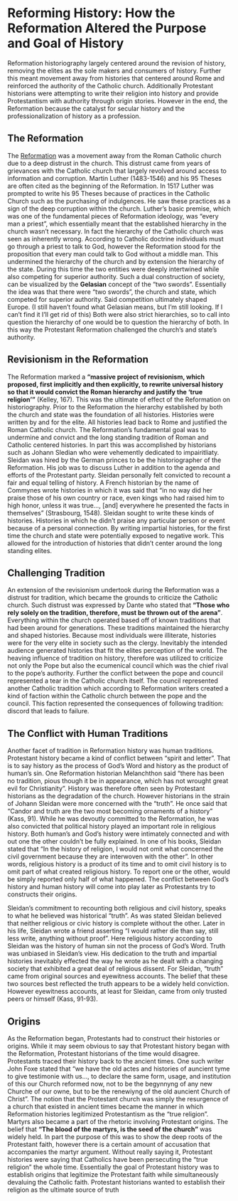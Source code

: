 # Reforming History: How the Reformation Altered the Purpose and Goal of History 

Reformation historiography largely centered around the revision of history, removing the elites as the sole makers and consumers of history.  Further this meant movement away from histories that centered around Rome and reinforced the authority of the Catholic church.  Additionally Protestant historians were attempting to write their religion into history and provide Protestantism with authority through origin stories.  However in the end, the Reformation because the catalyst for secular history and the professionalization of history as a profession.    

## The Reformation

The [Reformation](https://en.wikipedia.org/wiki/Protestant_Reformation) was a movement away from the Roman Catholic church due to a deep distrust in the church. This distrust came from years of grievances with the Catholic church that largely revolved around access to information and corruption. Martin Luther (1483-1546) and his 95 Theses are often cited as the beginning of the Reformation. In 1517 Luther was prompted to write his 95 Theses because of practices in the Catholic Church such as the purchasing of indulgences.  He saw these practices as a sign of the deep corruption within the church.   Luther’s basic premise, which was one of the fundamental pieces of Reformation ideology, was “every man a priest”, which essentially meant that the established hierarchy in the church wasn’t necessary. In fact the hierarchy of the Catholic church was seen as inherently wrong.  According to Catholic doctrine individuals must go through a priest to talk to God, however the Reformation stood for the proposition that every man could talk to God without a middle man. This undermined the hierarchy of the church and by extension the hierarchy of the state.  During this time the two entities were deeply intertwined while also competing for superior authority.    Such a dual construction of society, can be visualized by the **Gelasian** concept of the “two swords”. Essentially the idea was that there were “two swords”, the church and state, which competed for superior authority. Said competition ultimately shaped Europe. (I still haven’t found what Gelasian means, but I’m still looking. If I can’t find it I’ll get rid of this) Both were also strict hierarchies, so to call into question the hierarchy of one would be to question the hierarchy of both. In this way the Protestant Reformation challenged the church’s and state’s authority.

## Revisionism in the Reformation

The Reformation marked a **“massive project of revisionism, which proposed, first implicitly and then explicitly, to rewrite universal history so that it would convict the Roman hierarchy and justify the ‘true religion’”** (Kelley, 167). This was the ultimate of effect of the Reformation on historiography. Prior to the Reformation the hierarchy established by both the church and state was the foundation of all histories. Histories were written by and for the elite. All histories lead back to Rome and justified the Roman Catholic church. The Reformation’s fundamental goal was to undermine and convict and the long standing tradition of Roman and Catholic centered histories.  In part this was accomplished by historians such as Johann Sledian who were vehemently dedicated to impairitliaty. Sleidan was hired by the German princes to be the historiographer of the Reformation. His job was to discuss Luther in addition to the agenda and efforts of the Protestant party.  Sleidan personally felt convicted to recount a fair and equal telling of history.  A French historian by the name of Commynes wrote histories in which it was said that “in no way did her praise those of his own country or race, even kings who had raised him to high honor, unless it was true…, [and] everywhere he presented the facts in themselves” (Strasbourg, 1548). Sleidan sought to write these kinds of histories. Histories in which he didn’t praise any particular person or event because of a personal connection.  By writing impartial histories, for the first time the church and state were potentially exposed to negative work.  This allowed for the introduction of histories that didn’t center around the long standing elites. 

## Challenging Tradition 

An extension of the revisionism undertook during the Reformation was a distrust for tradition, which became the grounds to criticize the Catholic church. Such distrust was expressed by Dante who stated that **“Those who rely solely on the tradition, therefore, must be thrown out of the arena”**. Everything within the church operated based off of known traditions that had been around for generations. These traditions maintained the hierarchy and shaped histories. Because most individuals were illiterate, histories were for the very elite in society such as the clergy. Inevitably the intended audience generated histories that fit the elites perception of the world. The heaving influence of tradition on history, therefore was utilized to criticize not only the Pope but also the ecumenical council which was the chief rival to the pope’s authority. Further the conflict between the pope and council represented a tear in the Catholic church itself. The council represented another Catholic tradition which according to Reformation writers created a kind of faction within the Catholic church between the pope and the council. This faction represented the consequences of following tradition: discord that leads to failure.

## The Conflict with Human Traditions 

Another facet of tradition in Reformation history was human traditions. Protestant history became a kind of conflict between “spirit and letter”. That is to say history as the process of God’s Word and history as the product of human’s sin. One Reformation historian Melanchthon said “there has been no tradition, pious though it be in appearance, which has not wrought great evil for Christianity”. History was therefore often seen by Protestant historians as the degradation of the church. However historians in the strain of Johann Sleidan were more concerned with  the “truth”.  He once said that “Candor and truth are the two most becoming ornaments of a history” (Kass, 91).  While he was devoutly committed to the Reformation, he was also convicted that political history played an important role in religious history.  Both human’s and God’s history were intimately connected and with out one the other couldn’t be fully explained. In one of his books, Sleidan stated that “In the history of religion, I would not omit what concerned the civil government because they are interwoven with the other”. In other words, religious history is a product of its time and to omit civil history is to omit part of what created religious history. To report one or the other, would be simply reported only half of what happened.  The conflict between God’s history and human history will come into play later as Protestants try to constructs their origins.

Sleidan’s commitment to recounting both religious and civil history, speaks to what he believed was historical “truth”.  As was stated Sleidan believed that neither religious or civic history is complete without the other.  Later in his life, Sleidan wrote a friend asserting “I would rather die than say, still less write, anything without proof”.  Here religious history according to Sleidan was the history of human sin not the process of God’s Word. Truth was unbiased in Sleidan’s view. His dedication to the truth and impartial histories inevitably effected the way he wrote as he dealt with a changing society that exhibited a great deal of religious dissent.  For Sleidan, “truth” came from original sources and eyewitness accounts.  The belief that these two sources best reflected the truth appears to be a widely held conviction.  However eyewitness accounts, at least for Sleidan, came from only trusted peers or himself (Kass, 91-93).    

## Origins

As the Reformation began, Protestants had to construct their histories or origins. While it may seem obvious to say that Protestant history began with the Reformation, Protestant historians of the time would disagree. Protestants traced their history back to the ancient times. One such writer John Foxe stated that “we have the old actes and histories of auncient tyme to give testimonie with us…, to declare the same form, usage, and institution of this our Church reformed now, not to be the begynnyng of any new Churche of our owne, but to be the renewiyng of the old auncient Church of Christ”. The notion that the Protestant church was simply the resurgence of a church that existed in ancient times became the manner in which Reformation histories legitimized Protestantism as the “true religion”. Martyrs also became a part of the rhetoric involving Protestant origins. The belief that **“The blood of the martyrs, is the seed of the church”** was widely held. In part the purpose of this was to show the deep roots of the Protestant faith, however there is a certain amount of accusation that accompanies the martyr argument. Without really saying it, Protestant histories were saying that Catholics have been persecuting the “true religion” the whole time. Essentially the goal of Protestant history was to establish origins that legitimize the Protestant faith while simultaneously devaluing the Catholic faith. Protestant historians wanted to establish their religion as the ultimate source of truth
